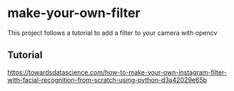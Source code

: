 # make-your-own-filter
This project follows a tutorial to add a filter to your camera with opencv

## Tutorial 
https://towardsdatascience.com/how-to-make-your-own-instagram-filter-with-facial-recognition-from-scratch-using-python-d3a42029e65b
